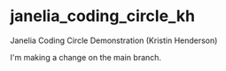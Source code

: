 # janelia_coding_circle_kh
Janelia Coding Circle Demonstration (Kristin Henderson)

I'm making a change on the main branch.
